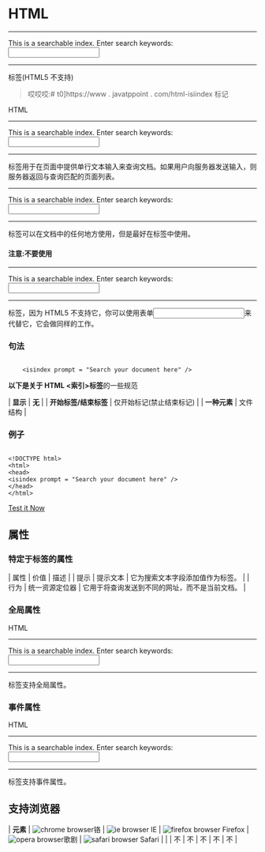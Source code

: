 # HTML

<form>

* * *

<label>This is a searchable index. Enter search keywords: <input name="isindex"></label>

* * *

</form>

标签(HTML5 不支持)

> 哎哎哎:# t0]https://www . javatppoint . com/html-isiindex 标记

HTML

<form>

* * *

<label>This is a searchable index. Enter search keywords: <input name="isindex"></label>

* * *

</form>

标签用于在页面中提供单行文本输入来查询文档。如果用户向服务器发送输入，则服务器返回与查询匹配的页面列表。

<form>

* * *

<label>This is a searchable index. Enter search keywords: <input name="isindex"></label>

* * *

</form>

标签可以在文档中的任何地方使用，但是最好在标签中使用。

#### 注意:不要使用

<form>

* * *

<label>This is a searchable index. Enter search keywords: <input name="isindex"></label>

* * *

</form>

标签，因为 HTML5 不支持它，你可以使用表单<input>来代替它，它会做同样的工作。

### 句法

```

    <isindex prompt = "Search your document here" />

```

**以下是关于 HTML <索引>标签**的一些规范

| **显示** | **无** |
| **开始标签/结束标签** | 仅开始标记(禁止结束标记) |
| **一种元素** | 文件结构 |

### 例子

```

<!DOCTYPE html>
<html>
<head>
<isindex prompt = "Search your document here" />
</head>
</html>

```

[Test it Now](https://www.javatpoint.com/oprweb/test.jsp?filename=htmlisindextag)

## 属性

### 特定于标签的属性

| 属性 | 价值 | 描述 |
| 提示 | 提示文本 | 它为搜索文本字段添加值作为标签。 |
| 行为 | 统一资源定位器 | 它用于将查询发送到不同的网址，而不是当前文档。 |

### 全局属性

HTML

<form>

* * *

<label>This is a searchable index. Enter search keywords: <input name="isindex"></label>

* * *

</form>

标签支持全局属性。

### 事件属性

HTML

<form>

* * *

<label>This is a searchable index. Enter search keywords: <input name="isindex"></label>

* * *

</form>

标签支持事件属性。

## 支持浏览器

| **元素** | ![chrome browser](../Images/4fbdc93dc2016c5049ed108e7318df19.png)铬 | ![ie browser](../Images/83dd23df1fe8373fd5bf054b2c1dd88b.png) IE | ![firefox browser](../Images/4f001fff393888a8a807ed29b28145d1.png) Firefox | ![opera browser](../Images/6cad4a592cc69a052056a0577b4aac65.png)歌剧 | ![safari browser](../Images/a0f6a9711a92203c5dc5c127fe9c9fca.png) Safari |
| <isiindex> | 不 | 不 | 不 | 不 | 不 |